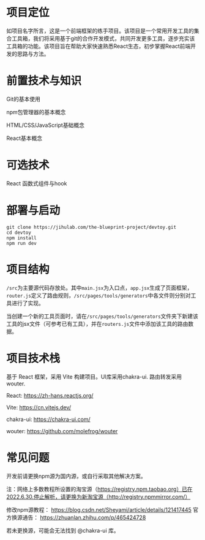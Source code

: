 # 项目定位
如项目名字所言，这是一个前端框架的练手项目。该项目是一个常用开发工具的集合工具箱，我们将采用基于git的合作开发模式，共同开发更多工具，逐步充实该工具箱的功能。该项目旨在帮助大家快速熟悉React生态，初步掌握React前端开发的思路与方法。

# 前置技术与知识
Git的基本使用

npm包管理器的基本概念

HTML/CSS/JavaScript基础概念

React基本概念

# 可选技术
React 函数式组件与hook

# 部署与启动
``` Shell
git clone https://jihulab.com/the-blueprint-project/devtoy.git
cd devtoy
npm install
npm run dev
```

# 项目结构
`/src`为主要源代码存放处。其中`main.jsx`为入口点，`app.jsx`生成了页面框架，`router.js`定义了路由规则，`/src/pages/tools/generators`中各文件则分别对工具进行了实现。

当创建一个新的工具页面时，请在`/src/pages/tools/generators`文件夹下新建该工具的jsx文件（可参考已有工具），并在`routers.js`文件中添加该工具的路由数据。

# 项目技术栈
基于 React 框架，采用 Vite 构建项目。UI库采用chakra-ui. 路由转发采用wouter.

React: https://zh-hans.reactjs.org/

Vite: https://cn.vitejs.dev/

chakra-ui: https://chakra-ui.com/

wouter: https://github.com/molefrog/wouter


# 常见问题
开发前请更换npm源为国内源，或自行采取其他解决方案。

注：网络上多数教程所设置的淘宝源（https://registry.npm.taobao.org）已在2022.6.30.停止解析，请更换为新淘宝源（http://registry.npmmirror.com/）

修改npm源教程： https://blog.csdn.net/Sheyami/article/details/121417445
官方换源通告： https://zhuanlan.zhihu.com/p/465424728

若未更换源，可能会无法找到 @chakra-ui 库。